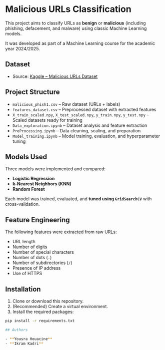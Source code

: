 # Malicious URLs Classification

This project aims to classify URLs as **benign** or **malicious** (including phishing, defacement, and malware) using classic Machine Learning models.

It was developed as part of a Machine Learning course for the academic year 2024/2025.


##  Dataset

- Source: [Kaggle – Malicious URLs Dataset](https://www.kaggle.com/datasets/naveenbhadouria/malicious)


## Project Structure

- `malicious_phish1.csv` – Raw dataset (URLs + labels)
- `features_dataset.csv` – Preprocessed dataset with extracted features
- `X_train_scaled.npy`, `X_test_scaled.npy`, `y_train.npy`, `y_test.npy` – Scaled datasets ready for training
- `Data_exploration.ipynb` – Dataset analysis and feature extraction
- `PreProcessing.ipynb` – Data cleaning, scaling, and preparation
- `Model_training.ipynb` – Model training, evaluation, and hyperparameter tuning



## Models Used

Three models were implemented and compared:

- **Logistic Regression**
- **k-Nearest Neighbors (KNN)**
- **Random Forest**

Each model was trained, evaluated, and **tuned using `GridSearchCV`** with cross-validation.



## Feature Engineering

The following features were extracted from raw URLs:

- URL length
- Number of digits
- Number of special characters
- Number of dots (`.`)
- Number of subdirectories (`/`)
- Presence of IP address
- Use of HTTPS



## Installation

1. Clone or download this repository.
2. (Recommended) Create a virtual environment.
3. Install the required packages:

```bash
pip install -r requirements.txt

## Authors

- **Yousra Houacine**
- **Ikram Kadri**


